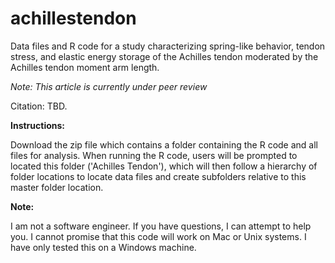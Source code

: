 # achillestendon
Data files and R code for a study characterizing spring-like behavior, tendon stress, and elastic energy storage of the Achilles tendon moderated by the Achilles tendon moment arm length.

<i>Note: This article is currently under peer review</i>

Citation: TBD.

<b>Instructions:</b>

Download the zip file which contains a folder containing the R code and all files for analysis. When running the R code, users will be prompted to located this folder ('Achilles Tendon'), which will then follow a hierarchy of folder locations to locate data files and create subfolders relative to this master folder location.

<b>Note:</b>

I am not a software engineer. If you have questions, I can attempt to help you. I cannot promise that this code will work on Mac or Unix systems. I have only tested this on a Windows machine.

